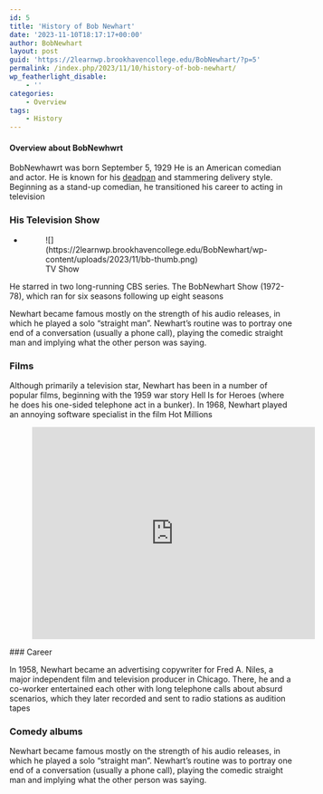 ```yaml
---
id: 5
title: 'History of Bob Newhart'
date: '2023-11-10T18:17:17+00:00'
author: BobNewhart
layout: post
guid: 'https://2learnwp.brookhavencollege.edu/BobNewhart/?p=5'
permalink: /index.php/2023/11/10/history-of-bob-newhart/
wp_featherlight_disable:
    - ''
categories:
    - Overview
tags:
    - History
---
```


#### Overview about BobNewhwrt

BobNewhawrt was born September 5, 1929 He is an American comedian and actor. He is known for his [deadpan](https://en.wikipedia.org/wiki/Deadpan) and stammering delivery style. Beginning as a stand-up comedian, he transitioned his career to acting in television

### His Television Show

- <figure>![](https://2learnwp.brookhavencollege.edu/BobNewhart/wp-content/uploads/2023/11/bb-thumb.png)<figcaption> TV Show</figcaption></figure>

He starred in two long-running CBS series. The BobNewhart Show (1972-78), which ran for six seasons following up eight seasons

Newhart became famous mostly on the strength of his audio releases, in which he played a solo “straight man”. Newhart’s routine was to portray one end of a conversation (usually a phone call), playing the comedic straight man and implying what the other person was saying.

### Films

Although primarily a television star, Newhart has been in a number of popular films, beginning with the 1959 war story Hell Is for Heroes (where he does his one-sided telephone act in a bunker). In 1968, Newhart played an annoying software specialist in the film Hot Millions

<figure class="wp-block-embed-youtube wp-block-embed is-type-video is-provider-youtube wp-embed-aspect-4-3 wp-has-aspect-ratio"><div class="wp-block-embed__wrapper"><iframe allow="accelerometer; autoplay; clipboard-write; encrypted-media; gyroscope; picture-in-picture; web-share" allowfullscreen="" frameborder="0" height="375" loading="lazy" src="https://www.youtube.com/embed/_dqjoXbBqjY?feature=oembed" title="Bob Newhart on "The Last Newhart"" width="500"></iframe></div></figure>### Career

In 1958, Newhart became an advertising copywriter for Fred A. Niles, a major independent film and television producer in Chicago. There, he and a co-worker entertained each other with long telephone calls about absurd scenarios, which they later recorded and sent to radio stations as audition tapes

### Comedy albums

Newhart became famous mostly on the strength of his audio releases, in which he played a solo “straight man”. Newhart’s routine was to portray one end of a conversation (usually a phone call), playing the comedic straight man and implying what the other person was saying.